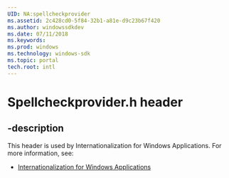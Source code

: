 ```yaml
---
UID: NA:spellcheckprovider
ms.assetid: 2c428cd0-5f84-32b1-a81e-d9c23b67f420
ms.author: windowssdkdev
ms.date: 07/11/2018
ms.keywords: 
ms.prod: windows
ms.technology: windows-sdk
ms.topic: portal
tech.root: intl
---
```


# Spellcheckprovider.h header


## -description


This header is used by Internationalization for Windows Applications. For more information, see:

- [Internationalization for Windows Applications](../_intl)